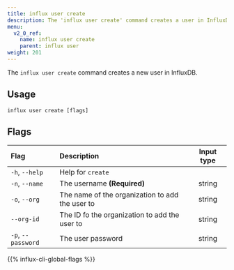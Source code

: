 ```yaml
---
title: influx user create
description: The 'influx user create' command creates a user in InfluxDB.
menu:
  v2_0_ref:
    name: influx user create
    parent: influx user
weight: 201
---
```


The `influx user create` command creates a new user in InfluxDB.

## Usage
```
influx user create [flags]
```

## Flags
| Flag               | Description                                     | Input type  |
|:----               |:-----------                                     |:----------: |
| `-h`, `--help`     | Help for `create`                               |             |
| `-n`, `--name`     | The username **(Required)**                     | string      |
| `-o`, `--org`      | The name of the organization to add the user to | string      |
| `--org-id`         | The ID fo the organization to add the user to   | string      |
| `-p`, `--password` | The user password                               | string      |

{{% influx-cli-global-flags %}}
